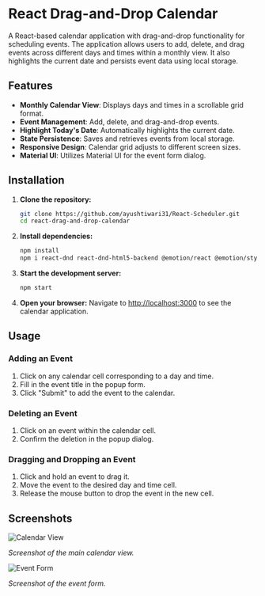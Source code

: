 # React Drag-and-Drop Calendar

A React-based calendar application with drag-and-drop functionality for scheduling events. The application allows users to add, delete, and drag events across different days and times within a monthly view. It also highlights the current date and persists event data using local storage.

## Features

- **Monthly Calendar View**: Displays days and times in a scrollable grid format.
- **Event Management**: Add, delete, and drag-and-drop events.
- **Highlight Today's Date**: Automatically highlights the current date.
- **State Persistence**: Saves and retrieves events from local storage.
- **Responsive Design**: Calendar grid adjusts to different screen sizes.
- **Material UI**: Utilizes Material UI for the event form dialog.

## Installation

1. **Clone the repository:**
   ```bash
   git clone https://github.com/ayushtiwari31/React-Scheduler.git
   cd react-drag-and-drop-calendar


2. **Install dependencies:**

    ```bash
    npm install
    npm i react-dnd react-dnd-html5-backend @emotion/react @emotion/styled @mui/material
    ```

3. **Start the development server:**

    ```bash
    npm start
    ```

4. **Open your browser:**
    Navigate to [http://localhost:3000](http://localhost:3000) to see the calendar application.

## Usage

### Adding an Event

1. Click on any calendar cell corresponding to a day and time.
2. Fill in the event title in the popup form.
3. Click "Submit" to add the event to the calendar.

### Deleting an Event

1. Click on an event within the calendar cell.
2. Confirm the deletion in the popup dialog.

### Dragging and Dropping an Event

1. Click and hold an event to drag it.
2. Move the event to the desired day and time cell.
3. Release the mouse button to drop the event in the new cell.




## Screenshots

![Calendar View](screenshots/calendar.png)

*Screenshot of the main calendar view.*


![Event Form](screenshots/form.png)

*Screenshot of the event form.*